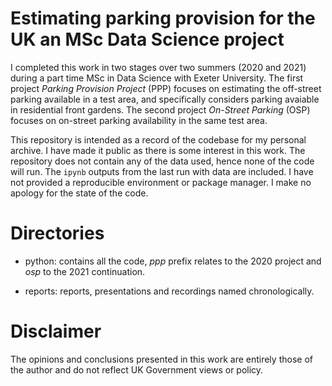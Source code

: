 # Estimating parking provision for the UK an MSc Data Science project 

I completed this work in two stages over two summers (2020 and 2021) during a part time MSc in Data Science with Exeter University. The first project *Parking Provision Project* (PPP) focuses on estimating the off-street parking available in a test area, and specifically considers parking avaiable in residential front gardens. The second project *On-Street Parking* (OSP) focuses on on-street parking availability in the same test area.

This repository is intended as a record of the codebase for my personal archive. I have made it public as there is some interest in this work. The repository does not contain any of the data used, hence none of the code will run. The `ipynb` outputs from the last run with data are included. I have not provided a reproducible environment or package manager. I make no apology for the state of the code.

# Directories

- python: contains all the code, *ppp* prefix relates to the 2020 project and *osp* to the 2021 continuation.

- reports: reports, presentations and recordings named chronologically.


# Disclaimer

The opinions and conclusions presented in this work are entirely those of the author and do not reflect UK Government views or policy. 
